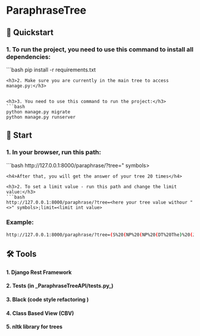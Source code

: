 # ParaphraseTree


## 	🚀 Quickstart
<h3>1. To run the project, you need to use this command to install all dependencies: </h3>
```bash
pip install -r requirements.txt

```
<h3>2. Make sure you are currently in the main tree to access manage.py:</h3>


<h3>3. You need to use this command to run the project:</h3>
```bash
python manage.py migrate
python manage.py runserver

```

## 	💫 Start

<h3>1. In your browser, run this path:</h3>
```bash
http://127.0.0.1:8000/paraphrase/?tree=<here your tree value without "<>" symbols>

```
<h4>After that, you will get the answer of your tree 20 times</h4>

<h3>2. To set a limit value - run this path and change the limit value:</h3>
```bash
http://127.0.0.1:8000/paraphrase/?tree=<here your tree value withour "<>" symbols>;limit=<limit int value>

```
<h3>Example: </h3>

```bash
http://127.0.0.1:8000/paraphrase/?tree=(S%20(NP%20(NP%20(DT%20The)%20(JJ%20charming)%20(NNP%20Gothic)%20(NNP%20Quarter)%20)%20(,%20,)%20(CC%20or)%20(NP%20(NNP%20Barri)%20(NNP%20G%C3%B2tic)%20)%20)(,%20,)%20(VP%20(VBZ%20has)%20(NP%20(NP%20(JJ%20narrow)%20(JJ%20medieval)%20(NNS%20streets)%20)%20(VP%20(VBN%20filled)%20(PP%20(IN%20with)%20(NP%20(NP%20(JJ%20trendy)%20(NNS%20bars)%20)%20(,%20,)%20(NP%20(NNS%20clubs)%20)%20(CC%20and)%20(NP%20(JJ%20Catalan)%20(NNS%20restaurants)%20)%20)%20)%20)%20)%20)%20);limit=1
```

## 🛠 Tools
<h4>1. Django Rest Framework</h4>
<h4>2. Tests (in _ParaphraseTreeAPI/tests.py_)</h4>
<h4>3. Black (code style refactoring )</h4>
<h4>4. Class Based View (CBV) </h4>
<h4>5. nltk library for trees </h4>